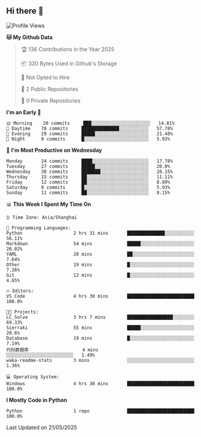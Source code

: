 ## Hi there 👋

<!--START_SECTION:waka-->
![Profile Views](http://img.shields.io/badge/Profile%20Views-1-blue)

**🐱 My Github Data** 

> 🏆 136 Contributions in the Year 2025
 > 
> 📦 320 Bytes Used in Github's Storage 
 > 
> 🚫 Not Opted to Hire
 > 
> 📜 2 Public Repositories 
 > 
> 🔑 0 Private Repositories  
 > 
**I'm an Early 🐤** 

```text
🌞 Morning    20 commits     ███░░░░░░░░░░░░░░░░░░░░░░   14.81% 
🌆 Daytime    78 commits     ██████████████░░░░░░░░░░░   57.78% 
🌃 Evening    29 commits     █████░░░░░░░░░░░░░░░░░░░░   21.48% 
🌙 Night      8 commits      █░░░░░░░░░░░░░░░░░░░░░░░░   5.93%

```
📅 **I'm Most Productive on Wednesday** 

```text
Monday       24 commits     ████░░░░░░░░░░░░░░░░░░░░░   17.78% 
Tuesday      27 commits     █████░░░░░░░░░░░░░░░░░░░░   20.0% 
Wednesday    38 commits     ███████░░░░░░░░░░░░░░░░░░   28.15% 
Thursday     15 commits     ██░░░░░░░░░░░░░░░░░░░░░░░   11.11% 
Friday       12 commits     ██░░░░░░░░░░░░░░░░░░░░░░░   8.89% 
Saturday     8 commits      █░░░░░░░░░░░░░░░░░░░░░░░░   5.93% 
Sunday       11 commits     ██░░░░░░░░░░░░░░░░░░░░░░░   8.15%

```


📊 **This Week I Spent My Time On** 

```text
⌚︎ Time Zone: Asia/Shanghai

💬 Programming Languages: 
Python                   2 hrs 31 mins       ██████████████░░░░░░░░░░░   56.11% 
Markdown                 54 mins             █████░░░░░░░░░░░░░░░░░░░░   20.02% 
YAML                     20 mins             ██░░░░░░░░░░░░░░░░░░░░░░░   7.64% 
Other                    19 mins             █░░░░░░░░░░░░░░░░░░░░░░░░   7.26% 
Git                      12 mins             █░░░░░░░░░░░░░░░░░░░░░░░░   4.65%

🔥 Editors: 
VS Code                  4 hrs 30 mins       █████████████████████████   100.0%

🐱‍💻 Projects: 
LC_Solve                 3 hrs 7 mins        █████████████████░░░░░░░░   69.33% 
Sierraki                 55 mins             █████░░░░░░░░░░░░░░░░░░░░   20.6% 
Database                 19 mins             █░░░░░░░░░░░░░░░░░░░░░░░░   7.19% 
代码数据库                    4 mins              ░░░░░░░░░░░░░░░░░░░░░░░░░   1.49% 
waka-readme-stats        3 mins              ░░░░░░░░░░░░░░░░░░░░░░░░░   1.36%

💻 Operating System: 
Windows                  4 hrs 30 mins       █████████████████████████   100.0%

```

**I Mostly Code in Python** 

```text
Python                   1 repo              █████████████████████████   100.0%

```



 Last Updated on 21/05/2025
<!--END_SECTION:waka-->
